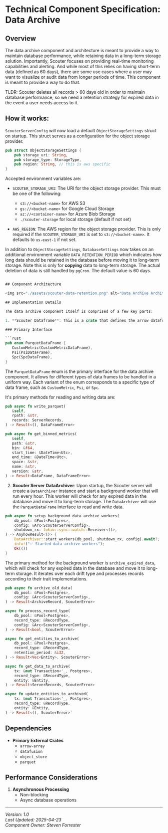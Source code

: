 # Technical Component Specification: Data Archive

## Overview
The data archive component and architecture is meant to provide a way to maintain database performance, while retaining data in a long-term storage solution.  Importantly, Scouter focuses on providing real-time monitoring capabilities and alerting. And while most of this relies on having short-term data (defined as 60 days), there are some use cases where a user may want to visualize or audit data from longer periods of time.  This component is meant to provide a way to do that.

TLDR: Scouter deletes all records > 60 days old in order to maintain database performance, so we need a retention strategy for expired data in the event a user needs access to it.


## How it works:

`ScouterServerConfig` will now load a default `ObjectStorageSettings` struct on startup. This struct serves as a configuration for the object storage provider.

```rust
pub struct ObjectStorageSettings {
    pub storage_uri: String,
    pub storage_type: StorageType,
    pub region: String, // this is aws specific
}
```

Accepted environment variables are:
- `SCOUTER_STORAGE_URI`: The URI for the object storage provider. This must be one of the following:
  - `s3://<bucket-name>` for AWS S3
  - `gs://<bucket-name>` for Google Cloud Storage
  - `az://<container-name>` for Azure Blob Storage
  -  `./scouter-storage` for local storage (default if not set)
  
- `AWS_REGION`: The AWS region for the object storage provider. This is only required if the `SCOUTER_STORAGE_URI` is set to `s3://<bucket-name>`. It defaults to `us-east-1` if not set.

In addition to `ObjectStorageSettings`, `DatabaseSettings` now takes on an additional environment variable `DATA_RETENTION_PERIOD` which indicates how long data should be retained in the database before moving it to long-term storage. Note this is only for **copying** data to long-term storage. The actual deletion of data is still handled by `pgCron`. The default value is 60 days.

```rust

## Component Architecture

<img src="./assets/scouter-data-retention.png" alt="Data Archive Architecture" style="display: block; margin: 0 auto;" width="1000"/>

## Implementation Details

The data archive component itself is comprised of a few key parts:

1. **Scouter Dataframe**: This is a crate that defines the arrow datafusion, parquet and object store interfaces for reading and writing data to an from long-term storage. It also contains drift-specific logic that is implement via traits.

### Primary Interface

```rust
pub enum ParquetDataFrame {
   CustomMetric(CustomMetricDataFrame),
   Psi(PsiDataFrame),
   Spc(SpcDataFrame),
}
```

The `ParquetDataFrame` enum is the primary interface for the data archive component. It allows for different types of data frames to be handled in a uniform way. Each variant of the enum corresponds to a specific type of data frame, such as `CustomMetric`, `Psi`, or `Spc`.

It's primary methods for reading and writing data are:

```rust
pub async fn write_parquet(
   &self,
   rpath: &str,
   records: ServerRecords,
) -> Result<(), DataFrameError> 
```

```rust
pub async fn get_binned_metrics(
   &self,
   path: &str,
   bin: &f64,
   start_time: &DateTime<Utc>,
   end_time: &DateTime<Utc>,
   space: &str,
   name: &str,
   version: &str,
) -> Result<DataFrame, DataFrameError>
```

2. **Scouter Server DataArchiver**: Upon startup, the Scouter server will create a `DataArchiver` instance and start a background worker that will run every hour. This worker will check for any expired data in the database and move it to long-term storage. The `DataArchiver` will use the `ParquetDataFrame` interface to read and write data.

```rust
pub async fn setup_background_data_archive_workers(
    db_pool: &Pool<Postgres>,
    config: &Arc<ScouterServerConfig>,
    shutdown_rx: tokio::sync::watch::Receiver<()>,
) -> AnyhowResult<()> {
    DataArchiver::start_workers(db_pool, shutdown_rx, config).await?;
    info!("✅ Started data archive workers");
    Ok(())
}
```

The primary method for the background worker is `archive_expired_data`, which will check for any expired data in the database and move it to long-term storage. It iterates over each drift type and processes records according to their trait implementations.

```rust
pub async fn archive_old_data(
    db_pool: &Pool<Postgres>,
    config: &Arc<ScouterServerConfig>,
) -> Result<ArchiveRecord, ScouterError>
```

```rust
async fn process_record_type(
    db_pool: &Pool<Postgres>,
    record_type: &RecordType,
    config: &Arc<ScouterServerConfig>,
) -> Result<bool, ScouterError>
```

```rust
async fn get_entities_to_archive(
    db_pool: &Pool<Postgres>,
    record_type: &RecordType,
    retention_period: &i32,
) -> Result<Vec<Entity>, ScouterError>
```

```rust
async fn get_data_to_archive(
    tx: &mut Transaction<'_, Postgres>,
    record_type: &RecordType,
    entity: &Entity,
) -> Result<ServerRecords, ScouterError>
```


```rust
async fn update_entities_to_archived(
    tx: &mut Transaction<'_, Postgres>,
    record_type: &RecordType,
    entity: &Entity,
) -> Result<(), ScouterError>`
```

## Dependencies

- **Primary External Crates**
  - `arrow-array`
  - `datafusion`
  - `object_store`
  - `parquet`


## Performance Considerations

1. **Asynchronous Processing**
   - Non-blocking
   - Async database operations

---

*Version: 1.0*  
*Last Updated: 2025-04-23*  
*Component Owner: Steven Forrester*